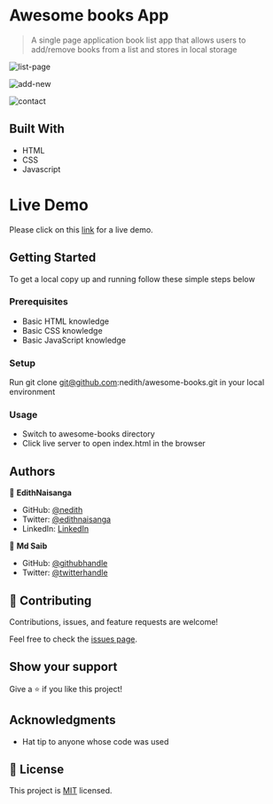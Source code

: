 # Awesome books App

> A single page application book list app that allows users to add/remove books from a list and stores in local storage

![list-page](https://user-images.githubusercontent.com/82018089/176437642-d919f3cc-ac07-44aa-b6ec-824686dec977.png)

![add-new](https://user-images.githubusercontent.com/82018089/176437696-4b1141c3-074a-4e16-8f4c-6617d1520240.png)

![contact](https://user-images.githubusercontent.com/82018089/176437751-e9025ccd-1254-4777-b756-2b5fb3c5e369.png)

## Built With

- HTML
- CSS
- Javascript

# Live Demo
Please click on this [link](https://nedith.github.io/awesome-books/) for a live demo.

## Getting Started

To get a local copy up and running follow these simple steps below

### Prerequisites

- Basic HTML knowledge
- Basic CSS knowledge
- Basic JavaScript knowledge

### Setup

Run git clone git@github.com:nedith/awesome-books.git in your local environment

### Usage

- Switch to awesome-books directory
- Click live server to open index.html in the browser

## Authors

👤 **EdithNaisanga**

- GitHub: [@nedith](https://github.com/nedith)
- Twitter: [@edithnaisanga](https://twitter.com/edithnaisanga)
- LinkedIn: [LinkedIn](https://linkedin.com/in/https://www.linkedin.com/in/edith-naisanga-19396856/)

👤 **Md Saib**

- GitHub: [@githubhandle](https://github.com/MdSaib)
- Twitter: [@twitterhandle](https://twitter.com/@mdsaib45)

## 🤝 Contributing

Contributions, issues, and feature requests are welcome!

Feel free to check the [issues page](https://github.com/nedith/awesome-books/issues).

## Show your support

Give a ⭐️ if you like this project!

## Acknowledgments

- Hat tip to anyone whose code was used

## 📝 License

This project is [MIT](./MIT.md) licensed.
